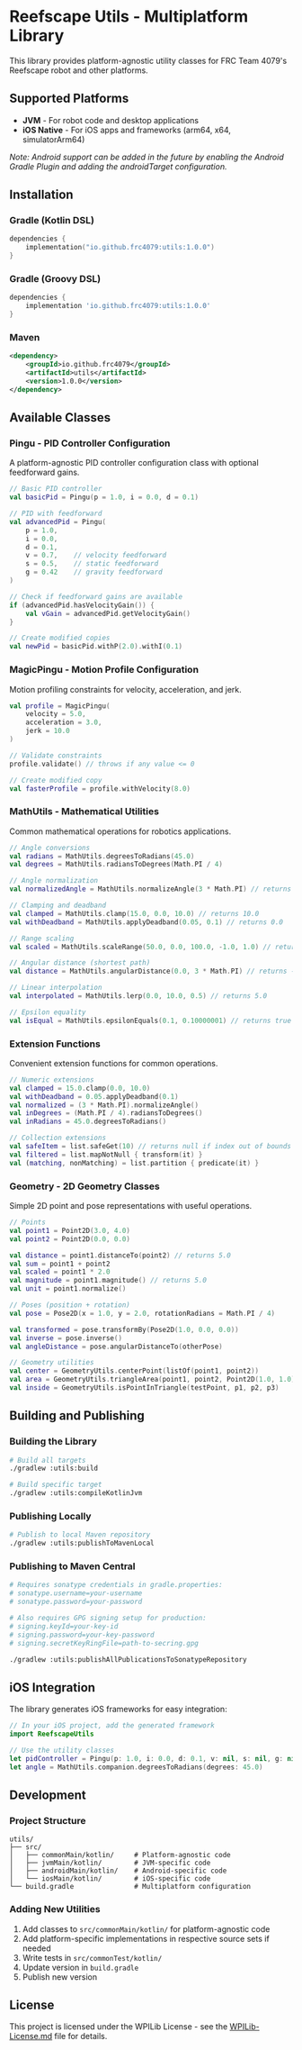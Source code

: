 # Reefscape Utils - Multiplatform Library

This library provides platform-agnostic utility classes for FRC Team 4079's Reefscape robot and other platforms.

## Supported Platforms

- **JVM** - For robot code and desktop applications
- **iOS Native** - For iOS apps and frameworks (arm64, x64, simulatorArm64)

*Note: Android support can be added in the future by enabling the Android Gradle Plugin and adding the androidTarget configuration.*

## Installation

### Gradle (Kotlin DSL)
```kotlin
dependencies {
    implementation("io.github.frc4079:utils:1.0.0")
}
```

### Gradle (Groovy DSL)
```groovy
dependencies {
    implementation 'io.github.frc4079:utils:1.0.0'
}
```

### Maven
```xml
<dependency>
    <groupId>io.github.frc4079</groupId>
    <artifactId>utils</artifactId>
    <version>1.0.0</version>
</dependency>
```

## Available Classes

### Pingu - PID Controller Configuration
A platform-agnostic PID controller configuration class with optional feedforward gains.

```kotlin
// Basic PID controller
val basicPid = Pingu(p = 1.0, i = 0.0, d = 0.1)

// PID with feedforward
val advancedPid = Pingu(
    p = 1.0, 
    i = 0.0, 
    d = 0.1, 
    v = 0.7,    // velocity feedforward
    s = 0.5,    // static feedforward  
    g = 0.42    // gravity feedforward
)

// Check if feedforward gains are available
if (advancedPid.hasVelocityGain()) {
    val vGain = advancedPid.getVelocityGain()
}

// Create modified copies
val newPid = basicPid.withP(2.0).withI(0.1)
```

### MagicPingu - Motion Profile Configuration
Motion profiling constraints for velocity, acceleration, and jerk.

```kotlin
val profile = MagicPingu(
    velocity = 5.0,
    acceleration = 3.0, 
    jerk = 10.0
)

// Validate constraints
profile.validate() // throws if any value <= 0

// Create modified copy
val fasterProfile = profile.withVelocity(8.0)
```

### MathUtils - Mathematical Utilities
Common mathematical operations for robotics applications.

```kotlin
// Angle conversions
val radians = MathUtils.degreesToRadians(45.0)
val degrees = MathUtils.radiansToDegrees(Math.PI / 4)

// Angle normalization
val normalizedAngle = MathUtils.normalizeAngle(3 * Math.PI) // returns -PI

// Clamping and deadband
val clamped = MathUtils.clamp(15.0, 0.0, 10.0) // returns 10.0
val withDeadband = MathUtils.applyDeadband(0.05, 0.1) // returns 0.0

// Range scaling
val scaled = MathUtils.scaleRange(50.0, 0.0, 100.0, -1.0, 1.0) // returns 0.0

// Angular distance (shortest path)
val distance = MathUtils.angularDistance(0.0, 3 * Math.PI) // returns -PI

// Linear interpolation
val interpolated = MathUtils.lerp(0.0, 10.0, 0.5) // returns 5.0

// Epsilon equality
val isEqual = MathUtils.epsilonEquals(0.1, 0.10000001) // returns true
```

### Extension Functions
Convenient extension functions for common operations.

```kotlin
// Numeric extensions
val clamped = 15.0.clamp(0.0, 10.0)
val withDeadband = 0.05.applyDeadband(0.1)
val normalized = (3 * Math.PI).normalizeAngle()
val inDegrees = (Math.PI / 4).radiansToDegrees()
val inRadians = 45.0.degreesToRadians()

// Collection extensions
val safeItem = list.safeGet(10) // returns null if index out of bounds
val filtered = list.mapNotNull { transform(it) }
val (matching, nonMatching) = list.partition { predicate(it) }
```

### Geometry - 2D Geometry Classes
Simple 2D point and pose representations with useful operations.

```kotlin
// Points
val point1 = Point2D(3.0, 4.0)
val point2 = Point2D(0.0, 0.0)

val distance = point1.distanceTo(point2) // returns 5.0
val sum = point1 + point2
val scaled = point1 * 2.0
val magnitude = point1.magnitude() // returns 5.0
val unit = point1.normalize()

// Poses (position + rotation)
val pose = Pose2D(x = 1.0, y = 2.0, rotationRadians = Math.PI / 4)

val transformed = pose.transformBy(Pose2D(1.0, 0.0, 0.0))
val inverse = pose.inverse()
val angleDistance = pose.angularDistanceTo(otherPose)

// Geometry utilities
val center = GeometryUtils.centerPoint(listOf(point1, point2))
val area = GeometryUtils.triangleArea(point1, point2, Point2D(1.0, 1.0))
val inside = GeometryUtils.isPointInTriangle(testPoint, p1, p2, p3)
```

## Building and Publishing

### Building the Library
```bash
# Build all targets
./gradlew :utils:build

# Build specific target
./gradlew :utils:compileKotlinJvm
```

### Publishing Locally
```bash
# Publish to local Maven repository
./gradlew :utils:publishToMavenLocal
```

### Publishing to Maven Central
```bash
# Requires sonatype credentials in gradle.properties:
# sonatype.username=your-username
# sonatype.password=your-password

# Also requires GPG signing setup for production:
# signing.keyId=your-key-id
# signing.password=your-key-password  
# signing.secretKeyRingFile=path-to-secring.gpg

./gradlew :utils:publishAllPublicationsToSonatypeRepository
```

## iOS Integration

The library generates iOS frameworks for easy integration:

```swift
// In your iOS project, add the generated framework
import ReefscapeUtils

// Use the utility classes
let pidController = Pingu(p: 1.0, i: 0.0, d: 0.1, v: nil, s: nil, g: nil)
let angle = MathUtils.companion.degreesToRadians(degrees: 45.0)
```

## Development

### Project Structure
```
utils/
├── src/
│   ├── commonMain/kotlin/     # Platform-agnostic code
│   ├── jvmMain/kotlin/        # JVM-specific code
│   ├── androidMain/kotlin/    # Android-specific code
│   └── iosMain/kotlin/        # iOS-specific code
└── build.gradle               # Multiplatform configuration
```

### Adding New Utilities
1. Add classes to `src/commonMain/kotlin/` for platform-agnostic code
2. Add platform-specific implementations in respective source sets if needed
3. Write tests in `src/commonTest/kotlin/`
4. Update version in `build.gradle`
5. Publish new version

## License

This project is licensed under the WPILib License - see the [WPILib-License.md](../WPILib-License.md) file for details.